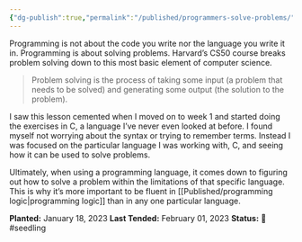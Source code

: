 ```yaml
---
{"dg-publish":true,"permalink":"/published/programmers-solve-problems/"}
---
```



Programming is not about the code you write nor the language you write it in. Programming is about solving problems. Harvard’s CS50 course breaks problem solving down to this most basic element of computer science.

> Problem solving is the process of taking some input (a problem that needs to be solved) and generating some output (the solution to the problem).

I saw this lesson cemented when I moved on to week 1 and started doing the exercises in C, a language I’ve never even looked at before. I found myself not worrying about the syntax or trying to remember terms. Instead I was focused on the particular language I was working with, C, and seeing how it can be used to solve problems.

Ultimately, when using a programming language, it comes down to figuring out how to solve a problem within the limitations of that specific language. This is why it’s more important to be fluent in [[Published/programming logic\|programming logic]] than in any one particular language.

**Planted:** January 18, 2023 
**Last Tended:** February 01, 2023
**Status:** 🌱 #seedling 